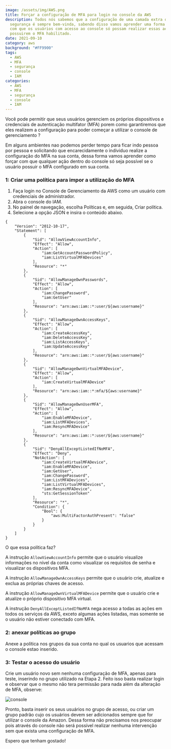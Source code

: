 ```yaml
---
image: /assets/img/AWS.png
title: Forçar a configuração de MFA para login no console da AWS
description: Todos nós sabemos que a configuração de uma camada extra de
  segurança é sempre bem-vinda, sabendo disso vamos aprender uma forma de forçar
  com que os usuários com acesso ao console só possam realizar essas ações se
  possuirem o MFA habilitado.
date: 2021-09-10
category: aws
background: "#FF9900"
tags:
  - AWS
  - MFA
  - segurança
  - console
  - IAM
categories:
  - AWS
  - MFA
  - segurança
  - console
  - IAM
---
```

Você pode permitir que seus usuários gerenciem os próprios dispositivos e credenciais de autenticação multifator (MFA) porem como garantiremos que eles realizem a configuração para poder começar a utilizar o console de gerenciamento ?

Em alguns ambientes nao podemos perder tempo para ficar indo pessoa por pessoa e solicitando que encarecidamente o individuo realize a configuração do MFA na sua conta, dessa forma vamos aprender como forçar com que qualquer ação dentro do console só seja possível se o usuário possuir o MFA configurado em sua conta. 

### 1: Criar uma política para impor a utilização do MFA

1. Faça login no Console de Gerenciamento da AWS como um usuário com credenciais de administrador.
2. Abra o console do IAM.
3. No painel de navegação, escolha Políticas e, em seguida, Criar política.
4. Selecione a opção JSON e insira o conteúdo abaixo.

```
{
    "Version": "2012-10-17",
    "Statement": [
        {
            "Sid": "AllowViewAccountInfo",
            "Effect": "Allow",
            "Action": [
                "iam:GetAccountPasswordPolicy",
                "iam:ListVirtualMFADevices"
            ],
            "Resource": "*"
        },
        {
            "Sid": "AllowManageOwnPasswords",
            "Effect": "Allow",
            "Action": [
                "iam:ChangePassword",
                "iam:GetUser"
            ],
            "Resource": "arn:aws:iam::*:user/${aws:username}"
        },
        {
            "Sid": "AllowManageOwnAccessKeys",
            "Effect": "Allow",
            "Action": [
                "iam:CreateAccessKey",
                "iam:DeleteAccessKey",
                "iam:ListAccessKeys",
                "iam:UpdateAccessKey"
            ],
            "Resource": "arn:aws:iam::*:user/${aws:username}"
        },
        {
            "Sid": "AllowManageOwnVirtualMFADevice",
            "Effect": "Allow",
            "Action": [
                "iam:CreateVirtualMFADevice"
            ],
            "Resource": "arn:aws:iam::*:mfa/${aws:username}"
        },
        {
            "Sid": "AllowManageOwnUserMFA",
            "Effect": "Allow",
            "Action": [
                "iam:EnableMFADevice",
                "iam:ListMFADevices",
                "iam:ResyncMFADevice"
            ],
            "Resource": "arn:aws:iam::*:user/${aws:username}"
        },
        {
            "Sid": "DenyAllExceptListedIfNoMFA",
            "Effect": "Deny",
            "NotAction": [
                "iam:CreateVirtualMFADevice",
                "iam:EnableMFADevice",
                "iam:GetUser",
                "iam:ChangePassword",
                "iam:ListMFADevices",
                "iam:ListVirtualMFADevices",
                "iam:ResyncMFADevice",
                "sts:GetSessionToken"
            ],
            "Resource": "*",
            "Condition": {
                "Bool": {
                    "aws:MultiFactorAuthPresent": "false"
                }
            }
        }
    ]
}
```

O que essa política faz?

A instrução `AllowViewAccountInfo` permite que o usuário visualize informações no nível da conta como visualizar os requisitos de senha e visualizar os dispositivos MFA.

A instrução `AllowManageOwnAccessKeys` permite que o usuário crie, atualize e exclua as próprias chaves de acesso.

A instrução `AllowManageOwnVirtualMFADevice` permite que o usuário crie e atualize o próprio dispositivo MFA virtual.

A instrução `DenyAllExceptListedIfNoMFA` nega acesso a todas as ações em todos os serviços da AWS, exceto algumas ações listadas, mas somente se o usuário não estiver conectado com MFA. 

### 2: anexar políticas ao grupo

Anexe a política nos grupos da sua conta no qual os usuarios que acessam o console estao inserido.

### 3: Testar o acesso do usuário

Crie um usuário novo sem nenhuma configuração de MFA, apenas para teste, inserindo no grupo utilizado na Etapa 2. Feito isso basta realizar login e observar que o mesmo não tera permissão para nada além da alteração de MFA, observe:

![console](/assets/img/console.png)

Pronto, basta inserir os seus usuários no grupo de acesso, ou criar um grupo padrão cujo os usuários devem ser adicionados sempre que for utilizar o console da Amazon. Dessa forma não precisamos nos preocupar pois através do console não será possível realizar nenhuma intervenção sem que exista uma configuração de MFA.

Espero que tenham gostado!